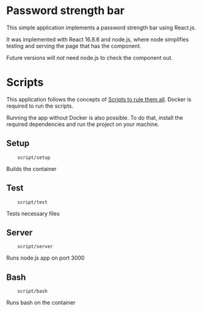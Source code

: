 # Password strength bar

This simple application implements a password strength bar using React.js.

It was implemented with React 16.8.6 and node.js, where node simplifies
testing and serving the page that has the component.

Future versions will *not* need node.js to check the component out.

# Scripts

This application follows the concepts of [Scripts to rule them all](https://github.com/github/scripts-to-rule-them-all). Docker is required to run the scripts. 

Running the app without Docker is also possible. To do that, install the required dependencies
and run the project on your machine.

## Setup

```
    script/setup
```
Builds the container

## Test

```
    script/test
```
Tests necessary files

## Server

```
    script/server
```
Runs node.js app on port 3000

## Bash

```
    script/bash
```
Runs bash on the container